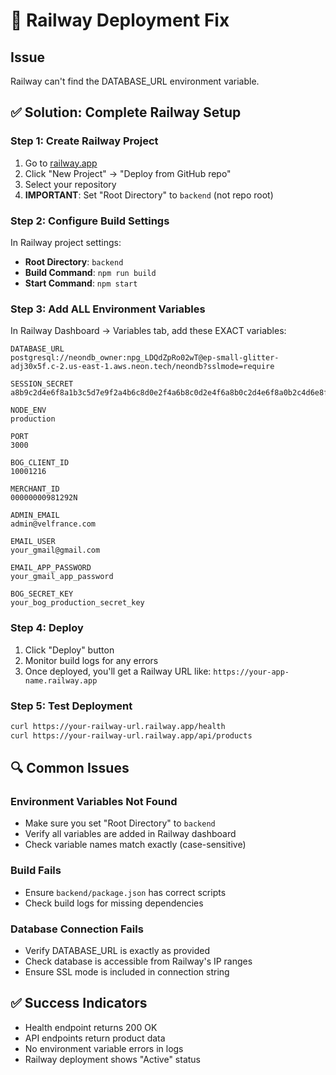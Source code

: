 # 🚨 Railway Deployment Fix

## Issue
Railway can't find the DATABASE_URL environment variable.

## ✅ Solution: Complete Railway Setup

### Step 1: Create Railway Project
1. Go to [railway.app](https://railway.app)
2. Click "New Project" → "Deploy from GitHub repo"
3. Select your repository
4. **IMPORTANT**: Set "Root Directory" to `backend` (not repo root)

### Step 2: Configure Build Settings
In Railway project settings:
- **Root Directory**: `backend`
- **Build Command**: `npm run build`
- **Start Command**: `npm start`

### Step 3: Add ALL Environment Variables
In Railway Dashboard → Variables tab, add these EXACT variables:

```
DATABASE_URL
postgresql://neondb_owner:npg_LDQdZpRo02wT@ep-small-glitter-adj30x5f.c-2.us-east-1.aws.neon.tech/neondb?sslmode=require

SESSION_SECRET
a8b9c2d4e6f8a1b3c5d7e9f2a4b6c8d0e2f4a6b8c0d2e4f6a8b0c2d4e6f8a0b2c4d6e8f0a2b4c6d8e0f2a4b6c8d0e2f4a6b8c0d2e4f6a8b0c2d4e6f8

NODE_ENV
production

PORT
3000

BOG_CLIENT_ID
10001216

MERCHANT_ID
00000000981292N

ADMIN_EMAIL
admin@velfrance.com

EMAIL_USER
your_gmail@gmail.com

EMAIL_APP_PASSWORD
your_gmail_app_password

BOG_SECRET_KEY
your_bog_production_secret_key
```

### Step 4: Deploy
1. Click "Deploy" button
2. Monitor build logs for any errors
3. Once deployed, you'll get a Railway URL like: `https://your-app-name.railway.app`

### Step 5: Test Deployment
```bash
curl https://your-railway-url.railway.app/health
curl https://your-railway-url.railway.app/api/products
```

## 🔍 Common Issues

### Environment Variables Not Found
- Make sure you set "Root Directory" to `backend`
- Verify all variables are added in Railway dashboard
- Check variable names match exactly (case-sensitive)

### Build Fails
- Ensure `backend/package.json` has correct scripts
- Check build logs for missing dependencies

### Database Connection Fails
- Verify DATABASE_URL is exactly as provided
- Check database is accessible from Railway's IP ranges
- Ensure SSL mode is included in connection string

## ✅ Success Indicators
- Health endpoint returns 200 OK
- API endpoints return product data
- No environment variable errors in logs
- Railway deployment shows "Active" status